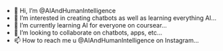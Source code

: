 - 👋 Hi, I’m @AIAndHumanIntelligence
- 👀 I’m interested in creating chatbots as well as learning everything AI...
- 🌱 I’m currently learning AI for everyone on coursear...
- 💞️ I’m looking to collaborate on chatbots, apps, etc...
- 📫 How to reach me u @AIAndHumanIntelligence on Instagram...

<!---
AIAndHumanIntelligence/AIAndHumanIntelligence is a ✨ special ✨ repository because its `README.md` (this file) appears on your GitHub profile.
You can click the Preview link to take a look at your changes.
--->
